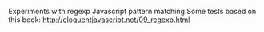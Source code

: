 Experiments with regexp Javascript pattern matching
Some tests based on this book:
http://eloquentjavascript.net/09_regexp.html

